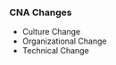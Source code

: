 <!-- .element: class="toc" -->

### CNA Changes

* Culture Change
* Organizational Change <!-- .element: class="current-item" -->
* Technical Change

<i class="fa fa-cloud fa-lg"></i>
